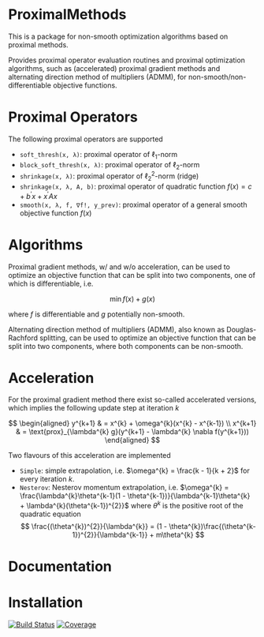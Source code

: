 # ProximalMethods

This is a package for non-smooth optimization algorithms based on proximal methods.

Provides proximal operator evaluation routines and proximal optimization algorithms, such as (accelerated) proximal gradient methods and alternating direction method of multipliers (ADMM), for non-smooth/non-differentiable objective functions.

# Proximal Operators

The following proximal operators are supported

- `soft_thresh(x, λ)`: proximal operator of $\ell_{1}$-norm
- `block_soft_thresh(x, λ)`: proximal operator of $\ell_{2}$-norm
- `shrinkage(x, λ)`: proximal operator of $\ell^{2}_{2}$-norm (ridge)
- `shrinkage(x, λ, A, b)`: proximal operator of quadratic function $f(x) = c + b^{\prime}x + x^{\prime}Ax$
- `smooth(x, λ, f, ∇f!, y_prev)`: proximal operator of a general smooth objective function $f(x)$

# Algorithms

Proximal gradient methods, w/ and w/o acceleration, can be used to optimize an objective function that can be split into two components, one of which is differentiable, i.e.

$$
\min f(x) + g(x)
$$

where $f$ is differentiable and $g$ potentially non-smooth.

Alternating direction method of multipliers (ADMM), also known as Douglas-Rachford splitting, can be used to optimize an objective function that can be split into two components, where both components can be non-smooth.

# Acceleration

For the proximal gradient method there exist so-called accelerated versions, which implies the following update step at iteration $k$

$$
\begin{aligned}
    y^{k+1} & = x^{k} + \omega^{k}(x^{k} - x^{k-1}) \\
    x^{k+1} & = \text{prox}_{\lambda^{k} g}(y^{k+1} - \lambda^{k} \nabla f(y^{k+1}))
\end{aligned}
$$

Two flavours of this acceleration are implemented

- `Simple`: simple extrapolation, i.e. $\omega^{k} = \frac{k - 1}{k + 2}$ for every iteration $k$.
- `Nesterov`: Nesterov momentum extrapolation, i.e. $\omega^{k} = \frac{\lambda^{k}\theta^{k-1}(1 - \theta^{k-1})}{\lambda^{k-1}\theta^{k} + \lambda^{k}(\theta^{k-1})^{2}}$ where $\theta^{k}$ is the positive root of the quadratic equation
  $$
  \frac{(\theta^{k})^{2}}{\lambda^{k}} = (1 - \theta^{k})\frac{(\theta^{k-1})^{2}}{\lambda^{k-1}} + m\theta^{k}
  $$

# Documentation

# Installation

[![Build Status](https://github.com/qntwrsm/ProximalMethods.jl/actions/workflows/CI.yml/badge.svg?branch=main)](https://github.com/qntwrsm/ProximalMethods.jl/actions/workflows/CI.yml?query=branch%3Amain)
[![Coverage](https://codecov.io/gh/qntwrsm/ProximalMethods.jl/branch/main/graph/badge.svg)](https://codecov.io/gh/qntwrsm/ProximalMethods.jl)
